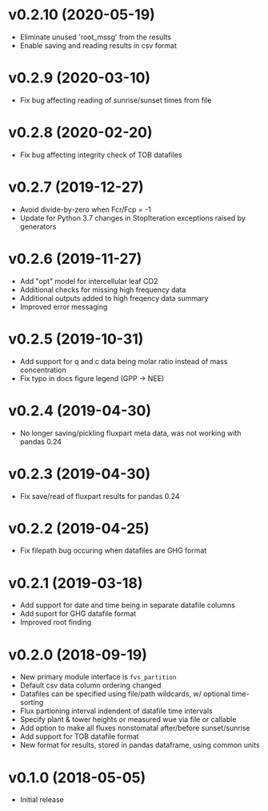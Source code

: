 # v0.2.10 (2020-05-19)
- Eliminate unused 'root_mssg' from the results
- Enable saving and reading results in csv format

# v0.2.9 (2020-03-10)
- Fix bug affecting reading of sunrise/sunset times from file

# v0.2.8 (2020-02-20)
- Fix bug affecting integrity check of TOB datafiles

# v0.2.7 (2019-12-27)
- Avoid divide-by-zero when Fcr/Fcp = -1
- Update for Python 3.7 changes in StopIteration exceptions raised by generators

# v0.2.6 (2019-11-27)
- Add "opt" model for intercellular leaf CO2
- Additional checks for missing high frequency data
- Additional outputs added to high freqency data summary
- Improved error messaging

# v0.2.5 (2019-10-31)
- Add support for q and c data being molar ratio instead of mass concentration
- Fix typo in docs figure legend (GPP -> NEE)

# v0.2.4 (2019-04-30)
- No longer saving/pickling fluxpart meta data, was not working with pandas 0.24  

# v0.2.3 (2019-04-30)
- Fix save/read of fluxpart results for pandas 0.24  

# v0.2.2 (2019-04-25)
- Fix filepath bug occuring when datafiles are GHG format

# v0.2.1 (2019-03-18)
- Add support for date and time being in separate datafile columns
- Add suport for GHG datafile format
- Improved root finding 

# v0.2.0 (2018-09-19)
- New primary module interface is ``fvs_partition``
- Default csv data column ordering changed
- Datafiles can be specified using file/path wildcards, w/ optional time-sorting
- Flux partioning interval indendent of datafile time intervals 
- Specify plant & tower heights or measured wue via file or callable
- Add option to make all fluxes nonstomatal after/before sunset/sunrise
- Add support for TOB datafile format
- New format for results, stored in pandas dataframe, using common units

# v0.1.0 (2018-05-05)
- Initial release

